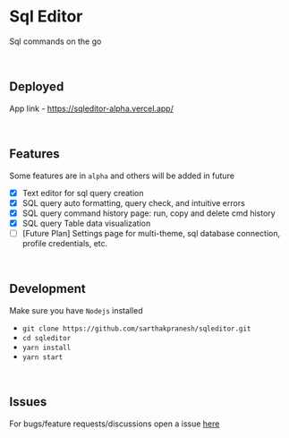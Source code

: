 # Sql Editor

Sql commands on the go

<br />

## Deployed

App link - https://sqleditor-alpha.vercel.app/

<br />

## Features
Some features are in `alpha` and others will be added in future
- [x] Text editor for sql query creation
- [x] SQL query auto formatting, query check, and intuitive errors
- [x] SQL query command history page: run, copy and delete cmd history
- [x] SQL query Table data visualization
- [ ] [Future Plan] Settings page for multi-theme, sql database connection, profile credentials, etc.

<br />

## Development
Make sure you have `Nodejs` installed
- `git clone https://github.com/sarthakpranesh/sqleditor.git`
- `cd sqleditor`
- `yarn install`
- `yarn start`

<br />

## Issues
For bugs/feature requests/discussions open a issue [here](https://github.com/sarthakpranesh/sqleditor/issues)
